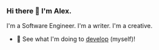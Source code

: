 ### Hi there 👋 I'm Alex.

I'm a Software Engineer. I'm a writer. I'm a creative.

- 👀 See what I'm doing to [develop](https://github.com/alexjcalvillo/personal_development--NOV) (myself)!
